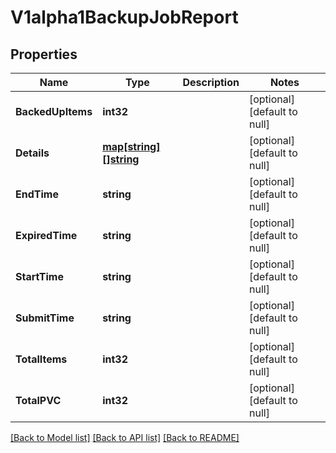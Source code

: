 # V1alpha1BackupJobReport

## Properties
Name | Type | Description | Notes
------------ | ------------- | ------------- | -------------
**BackedUpItems** | **int32** |  | [optional] [default to null]
**Details** | [**map[string][]string**](array.md) |  | [optional] [default to null]
**EndTime** | **string** |  | [optional] [default to null]
**ExpiredTime** | **string** |  | [optional] [default to null]
**StartTime** | **string** |  | [optional] [default to null]
**SubmitTime** | **string** |  | [optional] [default to null]
**TotalItems** | **int32** |  | [optional] [default to null]
**TotalPVC** | **int32** |  | [optional] [default to null]

[[Back to Model list]](../README.md#documentation-for-models) [[Back to API list]](../README.md#documentation-for-api-endpoints) [[Back to README]](../README.md)



